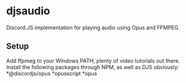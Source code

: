 # djsaudio
Discord.JS implementation for playing audio using Opus and FFMPEG.

## Setup
Add ffpmeg to your Windows PATH, plenty of video tutorials out there.
Install the following packages through NPM, as well as DJS obviously:
*@discordjs/opus
*opusscript
*opus
